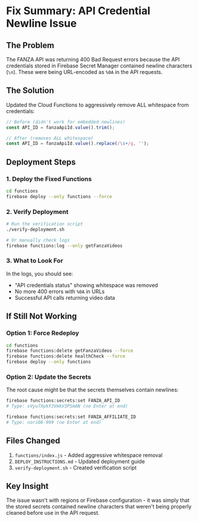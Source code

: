 # Fix Summary: API Credential Newline Issue

## The Problem
The FANZA API was returning 400 Bad Request errors because the API credentials stored in Firebase Secret Manager contained newline characters (`\n`). These were being URL-encoded as `%0A` in the API requests.

## The Solution
Updated the Cloud Functions to aggressively remove ALL whitespace from credentials:

```javascript
// Before (didn't work for embedded newlines)
const API_ID = fanzaApiId.value().trim();

// After (removes ALL whitespace)
const API_ID = fanzaApiId.value().replace(/\s+/g, '');
```

## Deployment Steps

### 1. Deploy the Fixed Functions
```bash
cd functions
firebase deploy --only functions --force
```

### 2. Verify Deployment
```bash
# Run the verification script
./verify-deployment.sh

# Or manually check logs
firebase functions:log --only getFanzaVideos
```

### 3. What to Look For
In the logs, you should see:
- "API credentials status" showing whitespace was removed
- No more 400 errors with `%0A` in URLs
- Successful API calls returning video data

## If Still Not Working

### Option 1: Force Redeploy
```bash
cd functions
firebase functions:delete getFanzaVideos --force
firebase functions:delete healthCheck --force
firebase deploy --only functions
```

### Option 2: Update the Secrets
The root cause might be that the secrets themselves contain newlines:
```bash
firebase functions:secrets:set FANZA_API_ID
# Type: vVyu7XpkYJVmkV3PSmAN (no Enter at end)

firebase functions:secrets:set FANZA_AFFILIATE_ID  
# Type: nori06-999 (no Enter at end)
```

## Files Changed
1. `functions/index.js` - Added aggressive whitespace removal
2. `DEPLOY_INSTRUCTIONS.md` - Updated deployment guide
3. `verify-deployment.sh` - Created verification script

## Key Insight
The issue wasn't with regions or Firebase configuration - it was simply that the stored secrets contained newline characters that weren't being properly cleaned before use in the API request.